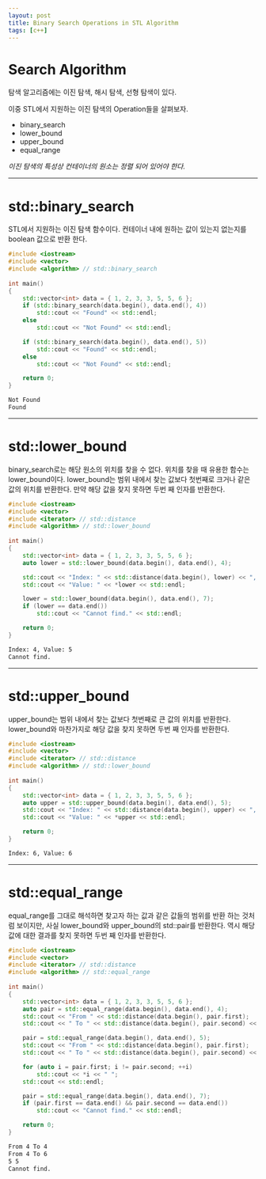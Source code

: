 ```yaml
---
layout: post
title: Binary Search Operations in STL Algorithm
tags: [c++]
---
```


# Search Algorithm
탐색 알고리즘에는 이진 탐색, 해시 탐색, 선형 탐색이 있다.

이중 STL에서 지원하는 이진 탐색의 Operation들을 살펴보자.
- binary_search
- lower_bound
- upper_bound
- equal_range

*이진 탐색의 특성상 컨테이너의 원소는 정렬 되어 있어야 한다.*

---

# std::binary_search
STL에서 지원하는 이진 탐색 함수이다. 컨테이너 내에 원하는 값이 있는지 없는지를 boolean 값으로 반환 한다.

```cpp
#include <iostream>
#include <vector>
#include <algorithm> // std::binary_search
 
int main()
{
	std::vector<int> data = { 1, 2, 3, 3, 5, 5, 6 };
	if (std::binary_search(data.begin(), data.end(), 4))
		std::cout << "Found" << std::endl; 
	else
		std::cout << "Not Found" << std::endl;

	if (std::binary_search(data.begin(), data.end(), 5))
		std::cout << "Found" << std::endl; 
	else
		std::cout << "Not Found" << std::endl;

	return 0;
}
```
```sh
Not Found
Found
```

---

# std::lower_bound
binary_search로는 해당 원소의 위치를 찾을 수 없다. 위치를 찾을 때 유용한 함수는 lower_bound이다. lower_bound는 범위 내에서 찾는 값보다 첫번째로 크거나 같은 값의 위치를 반환한다. 만약 해당 값을 찾지 못하면 두번 째 인자를 반환한다.

```cpp
#include <iostream>
#include <vector>
#include <iterator> // std::distance
#include <algorithm> // std::lower_bound
 
int main()
{
	std::vector<int> data = { 1, 2, 3, 3, 5, 5, 6 };
	auto lower = std::lower_bound(data.begin(), data.end(), 4);

	std::cout << "Index: " << std::distance(data.begin(), lower) << ", ";
	std::cout << "Value: " << *lower << std::endl;

	lower = std::lower_bound(data.begin(), data.end(), 7);
	if (lower == data.end())
		std::cout << "Cannot find." << std::endl;

	return 0;
}
```

```sh
Index: 4, Value: 5
Cannot find.
```

---

# std::upper_bound
upper_bound는 범위 내에서 찾는 값보다 첫번째로 큰 값의 위치를 반환한다. lower_bound와 마찬가지로 해당 값을 찾지 못하면 두번 째 인자를 반환한다.


```cpp
#include <iostream>
#include <vector>
#include <iterator> // std::distance
#include <algorithm> // std::lower_bound
 
int main()
{
	std::vector<int> data = { 1, 2, 3, 3, 5, 5, 6 };
	auto upper = std::upper_bound(data.begin(), data.end(), 5);
	std::cout << "Index: " << std::distance(data.begin(), upper) << ", ";
	std::cout << "Value: " << *upper << std::endl;

	return 0;
}
```
```sh
Index: 6, Value: 6
```

---

# std::equal_range
equal_range를 그대로 해석하면 찾고자 하는 값과 같은 값들의 범위를 반환 하는 것처럼 보이지만, 사실 lower_bound와 upper_bound의 std::pair를 반환한다. 역시 해당 값에 대한 결과를 찾지 못하면 두번 째 인자를 반환한다.

```cpp
#include <iostream>
#include <vector>
#include <iterator> // std::distance
#include <algorithm> // std::equal_range
 
int main()
{
	std::vector<int> data = { 1, 2, 3, 3, 5, 5, 6 };
	auto pair = std::equal_range(data.begin(), data.end(), 4);
	std::cout << "From " << std::distance(data.begin(), pair.first);
	std::cout << " To " << std::distance(data.begin(), pair.second) << std::endl;

	pair = std::equal_range(data.begin(), data.end(), 5);
	std::cout << "From " << std::distance(data.begin(), pair.first);
	std::cout << " To " << std::distance(data.begin(), pair.second) << std::endl;

	for (auto i = pair.first; i != pair.second; ++i)
		std::cout << *i << " ";
	std::cout << std::endl;

	pair = std::equal_range(data.begin(), data.end(), 7);
	if (pair.first == data.end() && pair.second == data.end())
		std::cout << "Cannot find." << std::endl;

	return 0;
}
```
```sh
From 4 To 4
From 4 To 6
5 5 
Cannot find.
```
